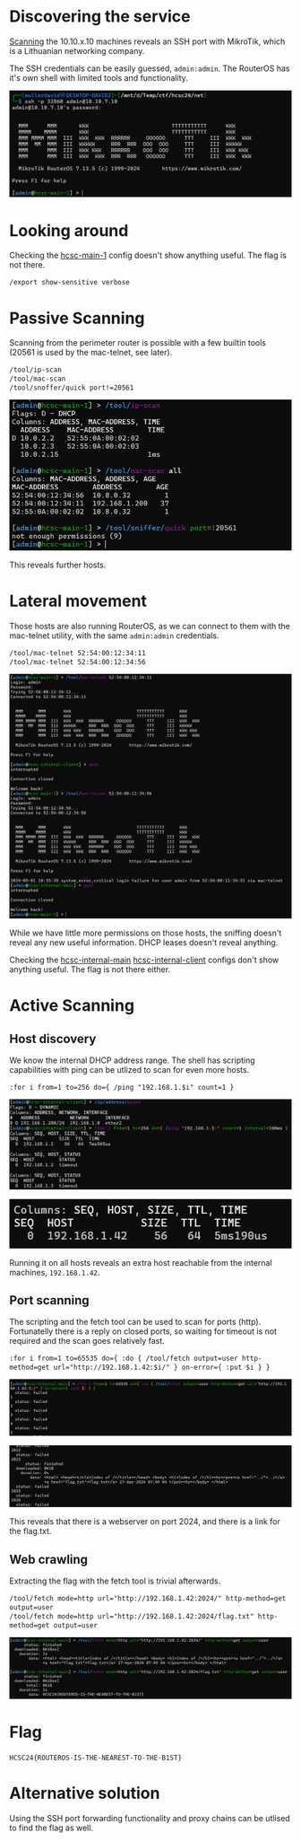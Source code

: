 # Discovering the service

[Scanning](../Scans/WRITEUP.md) the 10.10.x.10 machines reveals an SSH port with MikroTik, which is a Lithuanian networking company.

The SSH credentials can be easily guessed, `admin:admin`. The RouterOS has it's own shell with limited tools and functionality.

![](screenshots/1.png)

# Looking around

Checking the [hcsc-main-1](workdir/main-1.txt) config doesn't show anything useful. The flag is not there.

```
/export show-sensitive verbose
```

# Passive Scanning

Scanning from the perimeter router is possible with a few builtin tools (20561 is used by the mac-telnet, see later).

```
/tool/ip-scan
/tool/mac-scan
/tool/snoffer/quick port!=20561
```

![](screenshots/3.png)

This reveals further hosts. 

# Lateral movement

Those hosts are also running RouterOS, as we can connect to them with the mac-telnet utility, with the same `admin:admin` credentials.

```
/tool/mac-telnet 52:54:00:12:34:11
/tool/mac-telnet 52:54:00:12:34:56
```

![](screenshots/4.png)

While we have little more permissions on those hosts, the sniffing doesn't reveal any new useful information. DHCP leases doesn't reveal anything.


Checking the [hcsc-internal-main](workdir/internal-main.txt) [hcsc-internal-client](workdir/internal-client.txt) configs don't show anything useful. The flag is not there either. 


# Active Scanning

## Host discovery

We know the internal DHCP address range. The shell has scripting capabilities with ping can be utlized to scan for even more hosts.

```
:for i from=1 to=256 do={ /ping "192.168.1.$i" count=1 }
```
![](screenshots/5.png)

![](screenshots/6.png)

Running it on all hosts reveals an extra host reachable from the internal machines, `192.168.1.42`.

## Port scanning

The scripting and the fetch tool can be used to scan for ports (http). Fortunatelly there is a reply on closed ports, so waiting for timeout is not required and the scan goes relatively fast.

```
:for i from=1 to=65535 do={ :do { /tool/fetch output=user http-method=get url="http://192.168.1.42:$i/" } on-error={ :put $i } }
```

![](screenshots/9.png)

![](screenshots/10.png)

This reveals that there is a webserver on port 2024, and there is a link for the flag.txt.

## Web crawling

Extracting the flag with the fetch tool is trivial afterwards.

```
/tool/fetch mode=http url="http://192.168.1.42:2024/" http-method=get output=user
/tool/fetch mode=http url="http://192.168.1.42:2024/flag.txt" http-method=get output=user
```

![](screenshots/11.png)

# Flag

`HCSC24{ROUTEROS-IS-THE-NEAREST-TO-THE-B1ST}`

# Alternative solution

Using the SSH port forwarding functionality and proxy chains can be utlised to find the flag as well.